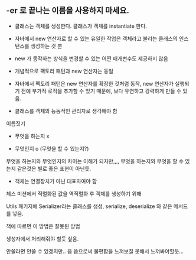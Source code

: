 ## -er 로 끝나는 이름을 사용하지 마세요.



- 클래스는 객체를 생성한다. 클래스가 객체를 instantiate 한다.

- 자바에서 new 연산자로 할 수 있는 유일한 작업은 객체라고 불리는 클래스의 인스턴스를 생성하는 것 뿐

- new 가 동작하는 방식을 변경할 수 있는 어떤 매개변수도 제공하지 않음

- 개념적으로 팩토리 패턴과 new 연산자는 동일

- 자바에서 팩토리 패턴은 new 연산자를 확장한 것처럼 동작, new 연산자가 실행되기 전에 부가적 로직을 추가할 수 있기 때문에, 보다 유연하고 강력하게 만들 수 있음.

- 클래스를 객체의 능동적인 관리자로 생각해야 함



이름짓기

- 무엇을 하는지 x

- 무엇인지 o (무엇을 할 수 있는지?)

무엇을 하는지와 무엇인지의 차이는 이해가 되자만,,,, 무엇을 하는지와 무엇을 할 수 있는지 같은것은 별로 좋은 표현이 아닌듯.



- 객체는 연결장치가 아닌 대표자여야 함







체스 미션에서 직렬화된 값을 역직렬화 후 객체를 생성하기 위해

Utils 패키지에 Serializer라는 클래스를 생성, serialize, deserialize 와 같은 메서드를 넣음.

책에 따르면 이 방법은 잘못된 방법

생성자에서 처리해줘야 할듯 싶음.

안쓸라면 안쓸 수 있겠지만.. 음 씀으로써 불편함을 느껴보질 못해서 느껴봐야할듯...







